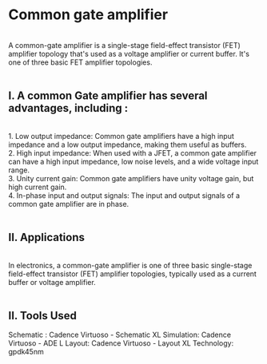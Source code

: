 # Common gate amplifier
<br>
A common-gate amplifier is a single-stage field-effect transistor (FET) amplifier topology that's used as a voltage amplifier or current buffer. It's one of three basic FET amplifier topologies. <BR><BR>
<h2>I. A common Gate amplifier has several advantages, including :</h2><BR>
1. Low output impedance: Common gate amplifiers have a high input impedance and a low output impedance, making them useful as buffers.<BR>
2. High input impedance: When used with a JFET, a common gate amplifier can have a high input impedance, low noise levels, and a wide voltage input range.<BR>
3. Unity current gain: Common gate amplifiers have unity voltage gain, but high current gain.<BR>
4. In-phase input and output signals: The input and output signals of a common gate amplifier are in phase. <BR>
<BR>

<h2>II. Applications</h2>
<br>
In electronics, a common-gate amplifier is one of three basic single-stage field-effect transistor (FET) amplifier topologies, typically used as a current buffer or voltage amplifier. 
<br>
<br>
<h2>II. Tools Used</h2>
Schematic : Cadence Virtuoso - Schematic XL
Simulation: Cadence Virtuoso - ADE L
Layout: Cadence Virtuoso - Layout XL
Technology: gpdk45nm

